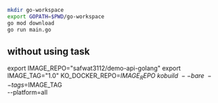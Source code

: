 ```bash
mkdir go-workspace
export GOPATH=$PWD/go-workspace
go mod download
go run main.go
```

## without using task
export IMAGE_REPO="safwat3112/demo-api-golang"
export IMAGE_TAG="1.0"
KO_DOCKER_REPO=$IMAGE_REPO \
          ko build \
          --bare \
          --tags=$IMAGE_TAG \
          --platform=all